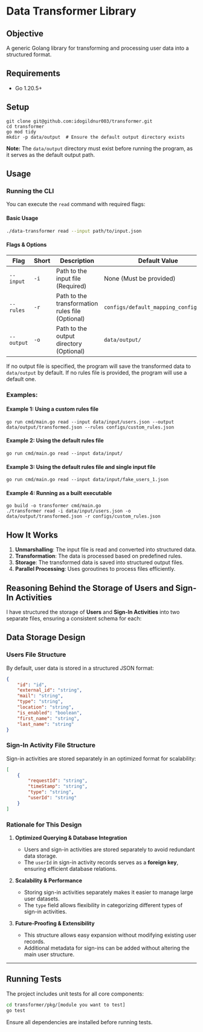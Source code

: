 # Data Transformer Library

## Objective
A generic Golang library for transforming and processing user data into a structured format.

## Requirements
- Go 1.20.5+

## Setup
```shell
git clone git@github.com:idogildnur003/transformer.git
cd transformer
go mod tidy
mkdir -p data/output  # Ensure the default output directory exists
```

**Note:** The `data/output` directory must exist before running the program, as it serves as the default output path.

## Usage

### Running the CLI
You can execute the `read` command with required flags:

#### **Basic Usage**

```sh
./data-transformer read --input path/to/input.json
```

#### **Flags & Options**

| Flag       | Short | Description                                      | Default Value                         |
| ---------- | ----- | ------------------------------------------------ | ------------------------------------- |
| `--input`  | `-i`  | Path to the input file (Required)                | None (Must be provided)               |
| `--rules`  | `-r`  | Path to the transformation rules file (Optional) | `configs/default_mapping_config.json` |
| `--output` | `-o`  | Path to the output directory (Optional)          | `data/output/`                        |


If no output file is specified, the program will save the transformed data to `data/output` by default.
If no rules file is provided, the program will use a default one.

### Examples:

#### Example 1: Using a custom rules file
```shell
go run cmd/main.go read --input data/input/users.json --output data/output/transformed.json --rules configs/custom_rules.json
```

#### Example 2: Using the default rules file
```shell
go run cmd/main.go read --input data/input/
```

#### Example 3: Using the default rules file and single input file 
```shell
go run cmd/main.go read --input data/input/fake_users_1.json
```

#### Example 4: Running as a built executable
```shell
go build -o transformer cmd/main.go
./transformer read -i data/input/users.json -o data/output/transformed.json -r configs/custom_rules.json
```

## How It Works
1. **Unmarshalling**: The input file is read and converted into structured data.
2. **Transformation**: The data is processed based on predefined rules.
3. **Storage**: The transformed data is saved into structured output files.
4. **Parallel Processing**: Uses goroutines to process files efficiently.

## Reasoning Behind the Storage of Users and Sign-In Activities
I have structured the storage of **Users** and **Sign-In Activities** into two separate files, ensuring a consistent schema for each:
## Data Storage Design

### **Users File Structure**

By default, user data is stored in a structured JSON format:

```json
{
    "id": "id",
    "external_id": "string",
    "mail": "string",
    "type": "string",
    "location": "string",
    "is_enabled": "boolean",
    "first_name": "string",
    "last_name": "string"
}
```

### **Sign-In Activity File Structure**

Sign-in activities are stored separately in an optimized format for scalability:

```json
[
    {
        "requestId": "string",
        "timeStamp": "string",
        "type": "string",
        "userId": "string"
    }
]
```

### **Rationale for This Design**

1. **Optimized Querying & Database Integration**

   - Users and sign-in activities are stored separately to avoid redundant data storage.
   - The `userId` in sign-in activity records serves as a **foreign key**, ensuring efficient database relations.

2. **Scalability & Performance**

   - Storing sign-in activities separately makes it easier to manage large user datasets.
   - The `type` field allows flexibility in categorizing different types of sign-in activities.

3. **Future-Proofing & Extensibility**

   - This structure allows easy expansion without modifying existing user records.
   - Additional metadata for sign-ins can be added without altering the main user structure.

---

## Running Tests

The project includes unit tests for all core components:

```sh
cd transformer/pkg/[module you want to test]
go test
```

Ensure all dependencies are installed before running tests.
